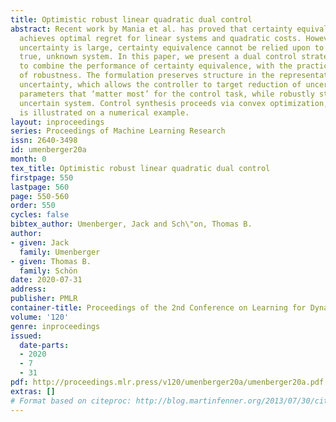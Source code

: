 ```yaml
---
title: Optimistic robust linear quadratic dual control
abstract: Recent work by Mania et al. has proved that certainty equivalent control
  achieves optimal regret for linear systems and quadratic costs. However, when parameter
  uncertainty is large, certainty equivalence cannot be relied upon to stabilize the
  true, unknown system. In this paper, we present a dual control strategy that attempts
  to combine the performance of certainty equivalence, with the practical utility
  of robustness. The formulation preserves structure in the representation of parametric
  uncertainty, which allows the controller to target reduction of uncertainty in the
  parameters that ‘matter most’ for the control task, while robustly stabilizing the
  uncertain system. Control synthesis proceeds via convex optimization, and the method
  is illustrated on a numerical example.
layout: inproceedings
series: Proceedings of Machine Learning Research
issn: 2640-3498
id: umenberger20a
month: 0
tex_title: Optimistic robust linear quadratic dual control
firstpage: 550
lastpage: 560
page: 550-560
order: 550
cycles: false
bibtex_author: Umenberger, Jack and Sch\"on, Thomas B.
author:
- given: Jack
  family: Umenberger
- given: Thomas B.
  family: Schön
date: 2020-07-31
address: 
publisher: PMLR
container-title: Proceedings of the 2nd Conference on Learning for Dynamics and Control
volume: '120'
genre: inproceedings
issued:
  date-parts:
  - 2020
  - 7
  - 31
pdf: http://proceedings.mlr.press/v120/umenberger20a/umenberger20a.pdf
extras: []
# Format based on citeproc: http://blog.martinfenner.org/2013/07/30/citeproc-yaml-for-bibliographies/
---
```

